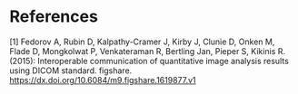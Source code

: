 # References

[1] Fedorov A, Rubin D, Kalpathy-Cramer J, Kirby J, Clunie D, Onken M, Flade D, Mongkolwat P, Venkateraman R, Bertling Jan, Pieper S, Kikinis R. (2015): Interoperable communication of quantitative image analysis results using DICOM standard. figshare. https://dx.doi.org/10.6084/m9.figshare.1619877.v1

